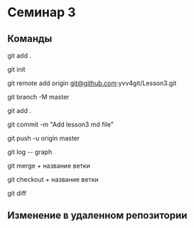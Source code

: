 # Семинар 3



## Команды
git add .

git init

git remote add origin git@github.com:yvv4git/Lesson3.git

git branch -M master

git add .

git commit -m "Add lesson3 md file"

git push -u origin master

git log -- graph

git merge + название ветки 

git checkout + название ветки 

git diff

## Изменение в удаленном репозитории
